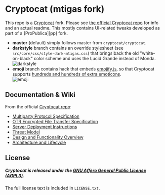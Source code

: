 # Cryptocat (mtigas fork)

This repo is a [Cryptocat][cryptocat] fork. Please see
[the official Cryptocat repo][cryptocat_repo] for info and an actual readme.
This mostly contains UI-related tweaks developed as part of a
[ProPublica][pp] fork.

* **master** (default) simply follows master from `cryptocat/cryptocat`.
* **darkstyle** branch contains an override stylesheet (see
  `src/core/css/style-dark-mtigas.css`) that brings back the old
  "white-on-black" color scheme and uses the Lucid Grande instead of Monda.  
  ![darkstyle](https://d2p12wh0p3fo1n.cloudfront.net/files/20130817/bcf7d0103352265b006df07c80b21d69.png)
* **emoji** branch contains hack that embeds [emojify.js][emojifyjs],
  so that Cryptocat supports [hundreds and hundreds of extra emoticons][emoji-list].  
  ![emoji](https://d2p12wh0p3fo1n.cloudfront.net/files/20130817/548c1b7334dbcc94feeee65c8ec9ee6c.png)

[cryptocat]: https://crypto.cat/
[cryptocat_repo]: https://github.com/cryptocat/cryptocat
[propublica]: http://www.propublica.org/
[emojifyjs]: https://github.com/hassankhan/emojify.js
[emoji-list]: http://www.emoji-cheat-sheet.com/

## Documentation & Wiki
From the official [Cryptocat repo][cryptocat_repo]:

* [Multiparty Protocol Specification](https://github.com/cryptocat/cryptocat/wiki/Multiparty-Protocol-Specification)  
* [OTR Encrypted File Transfer Specification](https://github.com/cryptocat/cryptocat/wiki/OTR-Encrypted-File-Transfer-Specification)  
* [Server Deployment Instructions](https://github.com/cryptocat/cryptocat/wiki/Server-Deployment-Instructions)  
* [Threat Model](https://github.com/cryptocat/cryptocat/wiki/Threat-Model)  
* [Design and Functionality Overview](https://github.com/cryptocat/cryptocat/wiki/Design-and-Functionality)  
* [Architecture and Lifecycle](https://project.crypto.cat/documents/a&l.pdf)  

## License
##### Cryptocat is released under the [GNU Affero General Public License (AGPL3)](https://www.gnu.org/licenses/agpl-3.0.html).
The full license text is included in `LICENSE.txt`.

